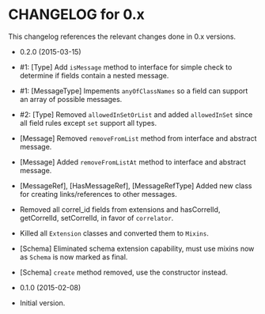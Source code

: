 CHANGELOG for 0.x
===================

This changelog references the relevant changes done in 0.x versions.

* 0.2.0 (2015-03-15)

 * #1: [Type] Add `isMessage` method to interface for simple check to determine if fields contain a nested message.
 * #1: [MessageType] Impements `anyOfClassNames` so a field can support an array of possible messages.
 * #2: [Type] Removed `allowedInSetOrList` and added `allowedInSet` since all field rules except `set` support all types.
 * [Message] Removed `removeFromList` method from interface and abstract message.
 * [Message] Added `removeFromListAt` method to interface and abstract message.
 * [MessageRef], [HasMessageRef], [MessageRefType] Added new class for creating links/references to other messages.
 * Removed all correl_id fields from extensions and hasCorrelId, getCorrelId, setCorrelId, in favor of `correlator`.
 * Killed all `Extension` classes and converted them to `Mixins`.
 * [Schema] Eliminated schema extension capability, must use mixins now as `Schema` is now marked as final.
 * [Schema] `create` method removed, use the constructor instead.


* 0.1.0 (2015-02-08)

 * Initial version.
